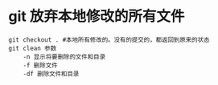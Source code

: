 # git 放弃本地修改的所有文件

```shell
git checkout . #本地所有修改的。没有的提交的，都返回到原来的状态
git clean 参数
	-n 显示将要删除的文件和目录
	-f 删除文件
	-df 删除文件和目录
```

